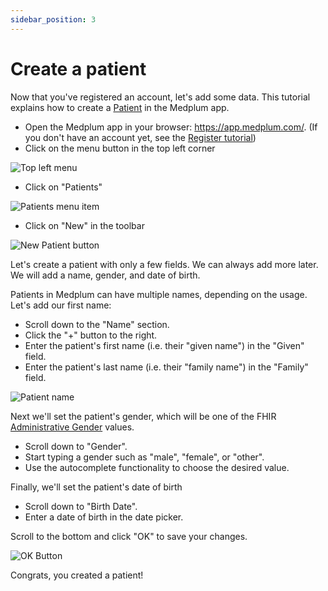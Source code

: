 ```yaml
---
sidebar_position: 3
---
```


# Create a patient

Now that you've registered an account, let's add some data. This tutorial explains how to create a [Patient](../api/fhir/resources/patient) in the Medplum app.

- Open the Medplum app in your browser: https://app.medplum.com/. (If you don't have an account yet, see the [Register tutorial](./register))
- Click on the menu button in the top left corner

![Top left menu](/img/hello-world/top-left-menu.png)

- Click on "Patients"

![Patients menu item](/img/hello-world/patients-menu-item.png)

- Click on "New" in the toolbar

![New Patient button](/img/hello-world/new-patient-button.png)

Let's create a patient with only a few fields. We can always add more later. We will add a name, gender, and date of birth.

Patients in Medplum can have multiple names, depending on the usage. Let's add our first name:

- Scroll down to the "Name" section.
- Click the "+" button to the right.
- Enter the patient's first name (i.e. their "given name") in the "Given" field.
- Enter the patient's last name (i.e. their "family name") in the "Family" field.

![Patient name](/img/hello-world/patient-name.png)

Next we'll set the patient's gender, which will be one of the FHIR [Administrative Gender](https://www.hl7.org/fhir/valueset-administrative-gender.html) values.

- Scroll down to "Gender".
- Start typing a gender such as "male", "female", or "other".
- Use the autocomplete functionality to choose the desired value.

Finally, we'll set the patient's date of birth

- Scroll down to "Birth Date".
- Enter a date of birth in the date picker.

Scroll to the bottom and click "OK" to save your changes.

![OK Button](/img/hello-world/ok-button.png)

Congrats, you created a patient!
